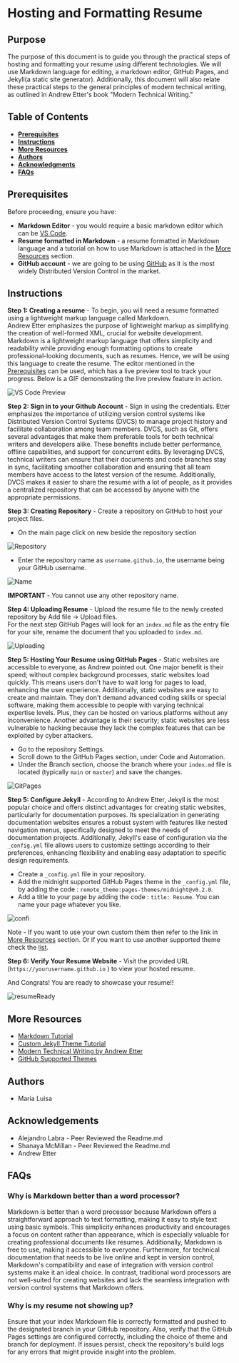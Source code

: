 # Hosting and Formatting Resume


## Purpose
The purpose of this document is to guide you through the practical steps of hosting and formatting your resume using different technologies. We will use Markdown language for editing, a markdown editor, GitHub Pages, and Jekyll(a static site generator). Additionally, this document will also relate these practical steps to the general principles of modern technical writing, as outlined in Andrew Etter's book "Modern Technical Writing."

## Table of Contents 
 * [**Prerequisites**](https://github.com/malucorreia/malucorreia.github.io/tree/main?tab=readme-ov-file#prerequisites)
 * [**Instructions**](https://github.com/malucorreia/malucorreia.github.io/tree/main?tab=readme-ov-file#instructions)
 * [**More Resources**](https://github.com/malucorreia/malucorreia.github.io?tab=readme-ov-file#more-resources)
 * [**Authors**](https://github.com/malucorreia/malucorreia.github.io?tab=readme-ov-file#authors)
 * [**Acknowledgments**](https://github.com/malucorreia/malucorreia.github.io?tab=readme-ov-file#acknowledgements)
 * [**FAQs**](https://github.com/malucorreia/malucorreia.github.io?tab=readme-ov-file#faqs)

## Prerequisites
Before proceeding, ensure you have:
* **Markdown Editor** - you would require a basic markdown editor which can be [VS Code](https://visualstudio.microsoft.com/#vscode-section). 
* **Resume formatted in Markdown** -  a resume formatted in Markdown language and a tutorial on how to use Markdown is attached in the [More Resources](https://github.com/malucorreia/malucorreia.github.io?tab=readme-ov-file#more-resources) section. 
* **GitHub account** - we are going to be using [GitHub](https://github.com) as it is the most widely Distributed Version Control in the market. 


## Instructions

**Step 1: Creating a resume** - To begin, you will need a resume formatted using a lightweight markup language called Markdown.
</br>Andrew Etter emphasizes the purpose of lightweight markup as simplifying the creation of well-formed XML, crucial for website development. Markdown is a lightweight markup language that offers simplicity and readability while providing enough formatting options to create professional-looking documents, such as resumes. Hence, we will be using this language to create the resume. The editor mentioned in the [Prerequisites](https://github.com/malucorreia/malucorreia.github.io?tab=readme-ov-file#prerequisites) can be used, which has a live preview tool to track your progress. Below is a GIF demonstrating the live preview feature in action.</br>

![VS Code Preview](https://github.com/malucorreia/malucorreia.github.io/blob/main/images/vs_code.gif)


**Step 2: Sign in to your Github Account** - Sign in using the credentials. Etter emphasizes the importance of utilizing version control systems like Distributed Version Control Systems (DVCS) to manage project history and facilitate collaboration among team members. DVCS, such as Git, offers several advantages that make them preferable tools for both technical writers and developers alike. These benefits include better performance, offline capabilities, and support for concurrent edits. By leveraging DVCS, technical writers can ensure that their documents and code branches stay in sync, facilitating smoother collaboration and ensuring that all team members have access to the latest version of the resume. Additionally, DVCS makes it easier to share the resume with a lot of people, as it provides a centralized repository that can be accessed by anyone with the appropriate permissions. 


**Step 3: Creating Repository** - Create a repository on GitHub to host your project files.

* On the main page click on new beside the repository section

![Repository](https://github.com/malucorreia/malucorreia.github.io/blob/main/images/new_repo.png)


* Enter the repository name as `username.github.io`, the username being your GitHub username.

![Name](https://github.com/malucorreia/malucorreia.github.io/blob/main/images/repo_name.gif)

**IMPORTANT** - You cannot use any other repository name. 

**Step 4: Uploading Resume** - Upload the resume file to the newly created repository by Add file -> Upload files. 
</br> For the next step GitHub Pages will look for an `index.md` file as the entry file for your site, rename the document that you uploaded to `index.md`. </br>

![Uploading](https://github.com/malucorreia/malucorreia.github.io/blob/main/images/upload_file.gif)


**Step 5: Hosting Your Resume using GitHub Pages** - Static websites are accessible to everyone, as Andrew pointed out. One major benefit is their speed; without complex background processes, static websites load quickly. This means users don't have to wait long for pages to load, enhancing the user experience. Additionally, static websites are easy to create and maintain. They don't demand advanced coding skills or special software, making them accessible to people with varying technical expertise levels. Plus, they can be hosted on various platforms without any inconvenience. Another advantage is their security; static websites are less vulnerable to hacking because they lack the complex features that can be exploited by cyber attackers.

* Go to the repository Settings. 
* Scroll down to the GitHub Pages section, under Code and Automation. 
* Under the Branch section, choose the branch where your `index.md` file is located (typically `main` or `master`) and save the changes.

![GitPages](https://github.com/malucorreia/malucorreia.github.io/blob/main/images/github_pages.gif)

**Step 5: Configure Jekyll** - According to Andrew Etter, Jekyll is the most popular choice and offers distinct advantages for creating static websites, particularly for documentation purposes. Its specialization in generating documentation websites ensures a robust system with features like nested navigation menus, specifically designed to meet the needs of documentation projects. Additionally, Jekyll's ease of configuration via the `_config.yml` file allows users to customize settings according to their preferences, enhancing flexibility and enabling easy adaptation to specific design requirements. 


* Create a `_config.yml` file in your repository.
* Add the midnight supported GitHub Pages theme in the `_config.yml` file, by adding the code : ```remote_theme:pages-themes/midnight@v0.2.0```. 
* Add a title to your page by adding the code : ```title: Resume```. You can name your page whatever you like. 

![confi](https://github.com/malucorreia/malucorreia.github.io/blob/main/images/config.gif)

 
Note - If you want to use your own custom them then refer to the link in [More Resources](https://github.com/malucorreia/malucorreia.github.io?tab=readme-ov-file#more-resources) section. 
Or if you want to use another supported theme check the [list](https://pages.github.com/themes/). 


**Step 6: Verify Your Resume Website** - Visit the provided URL (`https://yourusername.github.io` ) to view your hosted resume.

And Congrats! You are ready to showcase your resume!! 

![resumeReady](https://github.com/malucorreia/malucorreia.github.io/blob/main/images/resume.gif)


## More Resources
- [Markdown Tutorial](https://www.markdowntutorial.com/)
- [Custom Jekyll Theme Tutorial](https://docs.github.com/en/pages/setting-up-a-github-pages-site-with-jekyll/adding-a-theme-to-your-github-pages-site-using-jekyll)
- [Modern Technical Writing by Andrew Etter](https://www.amazon.com/Modern-Technical-Writing-Introduction-Documentation-ebook/dp/B01A2QL9SS)
- [GitHub Supported Themes](https://pages.github.com/themes/) 

## Authors
- Maria Luisa 

## Acknowledgements
- Alejandro Labra - Peer Reviewed the Readme.md 
- Shanaya McMillan - Peer Reviewed the Readme.md 
- Andrew Etter 


## FAQs
### Why is Markdown better than a word processor?
Markdown is better than a word processor because Markdown offers a straightforward approach to text formatting, making it easy to style text using basic symbols. This simplicity enhances productivity and encourages a focus on content rather than appearance, which is especially valuable for creating professional documents like resumes. Additionally, Markdown is free to use, making it accessible to everyone. Furthermore, for technical documentation that needs to be live online and kept in version control, Markdown's compatibility and ease of integration with version control systems make it an ideal choice. In contrast, traditional word processors are not well-suited for creating websites and lack the seamless integration with version control systems that Markdown offers.

### Why is my resume not showing up?
Ensure that your index Markdown file is correctly formatted and pushed to the designated branch in your GitHub repository. Also, verify that the GitHub Pages settings are configured correctly, including the choice of theme and branch for deployment. If issues persist, check the repository's build logs for any errors that might provide insight into the problem.


